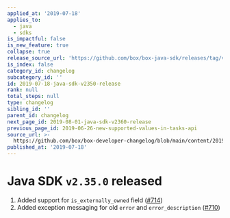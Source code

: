 ```yaml
---
applied_at: '2019-07-18'
applies_to:
  - java
  - sdks
is_impactful: false
is_new_feature: true
collapse: true
release_source_url: 'https://github.com/box/box-java-sdk/releases/tag/v2.35.0'
is_index: false
category_id: changelog
subcategory_id: ''
id: 2019-07-18-java-sdk-v2350-release
rank: null
total_steps: null
type: changelog
sibling_id: ''
parent_id: changelog
next_page_id: 2019-08-01-java-sdk-v2360-release
previous_page_id: 2019-06-26-new-supported-values-in-tasks-api
source_url: >-
  https://github.com/box/box-developer-changelog/blob/main/content/2019/07-18-java-sdk-v2350-release.md
published_at: '2019-07-18'
---
```

# Java SDK `v2.35.0` released

1. Added support for `is_externally_owned` field ([#714](https://github.com/box/box-java-sdk/pull/714))
2. Added exception messaging for old `error` and `error_description` ([#710](https://github.com/box/box-java-sdk/pull/710))
